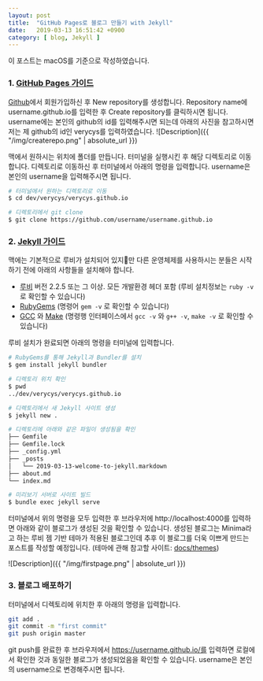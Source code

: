 ```yaml
---
layout: post
title:  "GitHub Pages로 블로그 만들기 with Jekyll"
date:   2019-03-13 16:51:42 +0900
category: [ blog, Jekyll ]
---
```

이 포스트는 macOS를 기준으로 작성하였습니다.

### 1. [GitHub Pages 가이드](https://pages.github.com/)
[Github](https://github.com/)에서 회원가입하신 후 New repository를 생성합니다.
Repository name에 username.github.io를 입력한 후 Create repository를 클릭하시면 됩니다. username에는 본인의 github의 id를 입력해주시면 되는데 아래의 사진을 참고하시면 저는 제 github의 id인 verycys를 입력하였습니다.
![Description]({{ "/img/createrepo.png" | absolute_url }})

맥에서 원하시는 위치에 폴더를 만듭니다. 터미널을 실행시킨 후 해당 디렉토리로 이동합니다. 디렉토리로 이동하신 후 터미널에서 아래의 명령을 입력합니다. username은 본인의 username을 입력해주시면 됩니다.

```sh
# 터미널에서 원하는 디렉토리로 이동
$ cd dev/verycys/verycys.github.io

# 디렉토리에서 git clone
$ git clone https://github.com/username/username.github.io
```

### 2. [Jekyll 가이드](https://jekyllrb-ko.github.io/docs/quickstart/)
맥에는 기본적으로 루비가 설치되어 있지만 다른 운영체제를 사용하시는 분들은 시작하기 전에 아래의 사항들을 설치해야 합니다.
- [루비](https://www.ruby-lang.org/en/downloads/) 버전 2.2.5 또는 그 이상. 모든 개발환경 헤더 포함 (루비 설치정보는 `ruby -v` 로 확인할 수 있습니다)
- [RubyGems](https://rubygems.org/pages/download) (명령어 `gem -v` 로 확인할 수 있습니다)
- [GCC](https://gcc.gnu.org/install/) 와 [Make](https://www.gnu.org/software/make/) (명령행 인터페이스에서 `gcc -v` 와 `g++ -v`, `make -v` 로 확인할 수 있습니다)

루비 설치가 완료되면 아래의 명령을 터미널에 입력합니다.
```sh
# RubyGems를 통해 Jekyll과 Bundler를 설치
$ gem install jekyll bundler

# 디렉토리 위치 확인
$ pwd
../dev/verycys/verycys.github.io

# 디렉토리에서 새 Jekyll 사이트 생성
$ jekyll new .

# 디렉토리에 아래와 같은 파일이 생성됨을 확인
├── Gemfile
├── Gemfile.lock
├── _config.yml
├── _posts
│   └── 2019-03-13-welcome-to-jekyll.markdown
├── about.md
└── index.md

# 미리보기 서버로 사이트 빌드
$ bundle exec jekyll serve
```

터미널에서 위의 명령을 모두 입력한 후 브라우저에 http://localhost:4000를 입력하면 아래와 같이 블로그가 생성된 것을 확인할 수 있습니다. 생성된 블로그는 Minima라고 하는 루비 젬 기반 테마가 적용된 블로그인데 추후 이 블로그를 더욱 이쁘게 만드는 포스트를 작성할 예정입니다. (테마에 관해 참고할 사이트: [docs/themes](https://jekyllrb-ko.github.io/docs/themes/))

![Description]({{ "/img/firstpage.png" | absolute_url }})

### 3. 블로그 배포하기
터미널에서 디렉토리에 위치한 후 아래의 명령을 입력합니다.
```sh
git add .
git commit -m "first commit"
git push origin master
```
git push를 완료한 후 브라우저에서 https://username.github.io/를 입력하면 로컬에서 확인한 것과 동일한 블로그가 생성되었음을 확인할 수 있습니다. username은 본인의 username으로 변경해주시면 됩니다.
